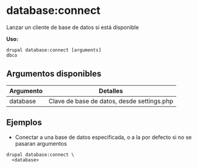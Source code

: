 # database:connect
Lanzar un cliente de base de datos si está disponible

**Uso:**
```
drupal database:connect [arguments]
dbco
```

## Argumentos disponibles
Argumento | Detalles
---------|-------------
database | Clave de base de datos, desde settings.php

## Ejemplos
* Conectar a una base de datos especificada, o a la por defecto si no se pasaran argumentos
```
drupal database:connect \
  <database>
```
